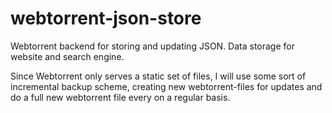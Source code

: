# webtorrent-json-store
Webtorrent backend for storing and updating JSON. Data storage for website and search engine.

Since Webtorrent only serves a static set of files, I will use some sort of incremental backup scheme, creating new webtorrent-files for updates and do a full new webtorrent file every on a regular basis. 
